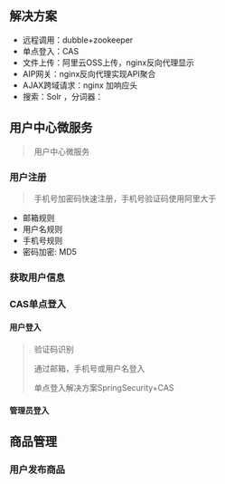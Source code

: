 ## 解决方案

- 远程调用：dubble+zookeeper
- 单点登入：CAS
- 文件上传：阿里云OSS上传，nginx反向代理显示
- AIP网关：nginx反向代理实现API聚合
- AJAX跨域请求：nginx 加响应头
- 搜索：Solr ，分词器：



## 用户中心微服务

> ​	用户中心微服务

### 用户注册

> ​	手机号加密码快速注册，手机号验证码使用阿里大于

 - 邮箱规则 
 - 用户名规则
 - 手机号规则
 - 密码加密: MD5

### 获取用户信息



### CAS单点登入

#### 用户登入

> ​	验证码识别
>
> ​	通过邮箱，手机号或用户名登入
>
> ​	单点登入解决方案SpringSecurity+CAS

#### 管理员登入

## 商品管理

### 用户发布商品

